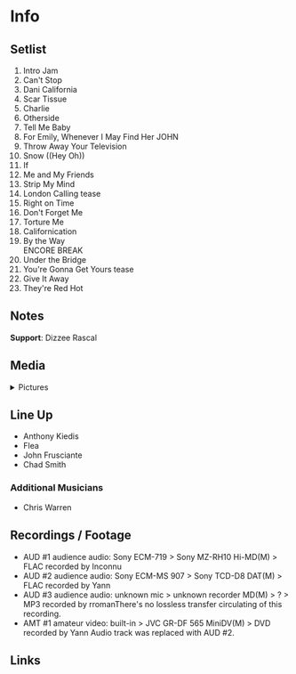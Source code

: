 # Info

## Setlist

1. Intro Jam
2. Can't Stop
3. Dani California
4. Scar Tissue
5. Charlie
6. Otherside
7. Tell Me Baby
8. For Emily, Whenever I May Find Her JOHN
9. Throw Away Your Television
10. Snow ((Hey Oh))
11. If
12. Me and My Friends
13. Strip My Mind
14. London Calling tease
15. Right on Time
16. Don't Forget Me
17. Torture Me
18. Californication
19. By the Way
<br> ENCORE BREAK
20. Under the Bridge
21. You're Gonna Get Yours tease
22. Give It Away
23. They're Red Hot

## Notes

**Support**: Dizzee Rascal

## Media 

<details>
  <summary>Pictures</summary>
  <!--<img alt="Setlist" title="Setlist" src="_.jpg" height="200" />
  <img alt="Flyer" title="Flyer" src="_.jpg" height="200" />
  <img alt="Clipper" title="Clipper" src="_.jpg" height="200" />
  <img alt="Ticket" title="Ticket" src="_.jpg" height="200" />
  -->
</details>

## Line Up

* Anthony Kiedis
* Flea
* John Frusciante
* Chad Smith

### Additional Musicians

* Chris Warren

## Recordings / Footage

* AUD #1 audience audio: Sony ECM-719 > Sony MZ-RH10 Hi-MD(M) > FLAC recorded by Inconnu  
* AUD #2 audience audio: Sony ECM-MS 907 > Sony TCD-D8 DAT(M) > FLAC recorded by Yann 
* AUD #3 audience audio: unknown mic > unknown recorder MD(M) > ? > MP3 recorded by rromanThere's no lossless transfer circulating of this recording.  
* AMT #1 amateur video: built-in > JVC GR-DF 565 MiniDV(M) > DVD recorded by Yann Audio track was replaced with AUD #2.

## Links
